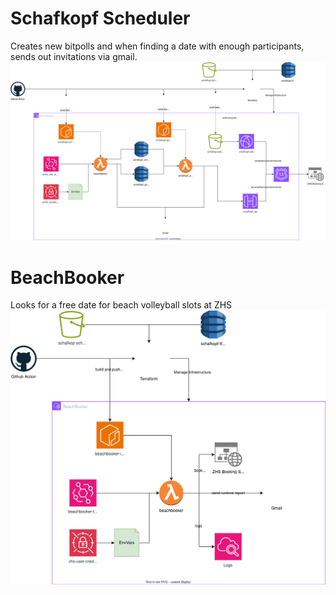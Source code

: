 # Schafkopf Scheduler
Creates new bitpolls and when finding a date with enough participants, sends out invitations via gmail.
![Schafkopf Scheduler](SchafkopfScheduler.drawio.svg)

# BeachBooker
Looks for a free date for beach volleyball slots at ZHS
![BeachBooker Diagram](BeachBooker.drawio.svg)
